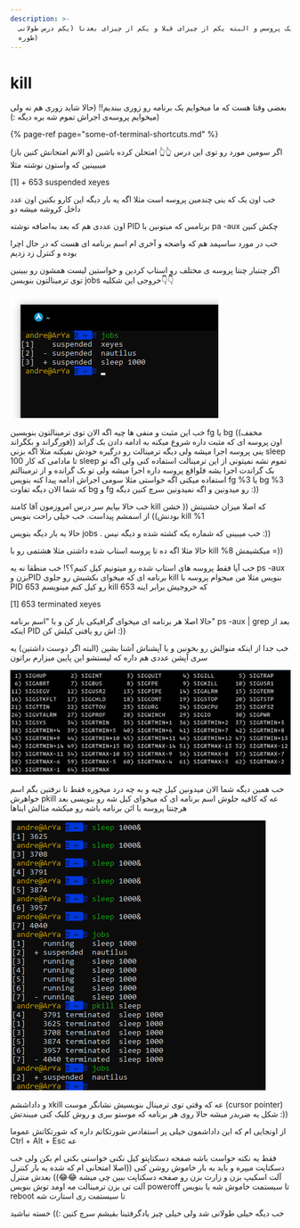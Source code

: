 ```yaml
---
description: >-
  کشتن یک پروسس و البته یکم از چیزای قبلا و یکم از چیزای بعدنا (یکم درس طولانی
  طوره)
---
```


# kill

بعضی وقتا هست که ما میخوایم یک برنامه رو زوری ببندیم!! \(حالا شاید زوری هم نه ولی میخوایم پروسه‌ی اجراش تموم شه بره دیگه :\)\)

{% page-ref page="some-of-terminal-shortcuts.md" %}

اگر سومین مورد رو توی این درس 👆👆 امتحلن کرده باشین \(و الانم امتحانش کنین باز\) میبیینین که واستون نوشته مثلا 

\[1\] + 653 suspended xeyes

خب اون یک که ینی چندمین پروسه است مثلا اگه یه بار دیگه این کارو بکنین اون عدد داخل کروشه میشه دو

اون عددی هم که بعد به‌اضافه نوشته PID برنامس که میتونین با pa -aux چکش کنین

خب در مورد ساسپمد هم که واضحه و آخری ام اسم برنامه ای هست که در حال اچرا بوده و کنترل زد  زدیم

اگر چنتبار چنتا پروسه ی مختلف رو استاپ کردین و خواستین لیست همشون رو ببینین توی ترمینالتون بنویسن jobs خروجی این شکلیه👇👇

![](.gitbook/assets/screenshot-2021-06-23-161658.png)

خب این مثبت و منفی ها چیه اگه الان توی ترمینالتون بنویسین fg یا bg \(\(مخفف فورگراند و بکگراند\)\) اون پروسه ای که مثبت داره شروع میکنه به ادامه دادن بک گراند ینی پروسه اجرا میشه ولی دیگه ترمینالت رو درگیره خودش نمیکنه مثلا اگه بزنی sleep 100 تا مادامی که کار sleep تموم نشه نمیتونی از این ترمینالت استفاده کنی ولی اگه تو بک گراندت اجرا بشه فلواقع پروسه داره اجرا میشه ولی تو بک گرانده و از ترمینالتم استفاده میکنی اگه خواستی مثلا سومی اجراش ادامه پیدا کنه بنویس fg %3 یا  bg %3 که شما الان دیگه تفاوت bg و fg رو میدونین و اگه نمیدونین سرچ کنین دیگه :\)\)

خب حالا بیایم سر درس امروزمون آقا کامند kill که اصلا میزان خشنیتش \(\( خشن بودنش\)\) از اسمشم پیداست. خب خیلی راحت بنویس kill %1 

حالا یه بار دیگه بنویس jobs . خب میبینی که شماره یکه کشته شده و دیگه نیس :\)\)

حالا مثلا اگه ده تا پروسه استاپ شده داشتی مثلا هشتمی رو با kill %8 میکشیمش =\)\)

خب آیا فقط پروسه های استاپ شده رو میتونیم کیل کنیم؟؟! خب منطقا نه یه ps -aux بزن وPID برنامه ای که میخوای بکشیش رو جلوی kill بنویس مثلا من میحوام پروسه با PID 653 رو کیل کنم مینویسم kill 653 که خروجیش برابر اینه

\[1\] 653 terminated xeyes

حالا اصلا هر برنامه ای میخوای گرافیکی باز کن و با  "اسم برنامه" ps -aux \| grep بعد از اینکه PID اش رو یافتی کیلش کن :\)\)

خب جدا از اینکه منوالش رو بخونین و با آپشناش آشنا بشین \(البته اگر دوست داشتین\) یه سری آپشن عددی هم داره که لیستشو این پایین میزارم براتون

![ &#x1F602;&#x1F602; &#x627;&#x6CC;&#x646;&#x648; &#x627;&#x632; &#x6CC;&#x6A9;&#x6CC; &#x627;&#x632; &#x633;&#x627;&#x6CC;&#x62A;&#x627;&#x6CC; &#x628;&#x644;&#x627;&#x62F; &#x6A9;&#x641;&#x631; &#x628;&#x631;&#x62F;&#x627;&#x634;&#x62A;&#x645;](.gitbook/assets/1.png)

خب همین دیگه شما الان میدونین کیل چیه و به چه درد میخوره فقط تا نرفتین بگم اسم خواهرش pkill عه که کافیه جلوش اسم برنامه ای که میخوای کیل شه رو بنویسی بعد هرچنتا پروسه با ائن برنامه باشه رو میکشه مثالش ایناها

![&#x645;&#x646; &#x686;&#x646;&#x62A;&#x627; &#x627;&#x633;&#x644;&#x6CC;&#x67E; &#x633;&#x627;&#x62E;&#x62A;&#x645; &#x6A9;&#x647; &#x62A;&#x648; &#x628;&#x6A9; &#x6AF;&#x631;&#x627;&#x646;&#x62F; &#x627;&#x62C;&#x631;&#x627;&#x634;&#x646; &#x628;&#x639;&#x62F; &#x628;&#x627; &#x67E;&#x6CC; &#x6A9;&#x6CC;&#x644; &#x632;&#x62F;&#x645; &#x6CC;&#x647; &#x62C;&#x627; &#x647;&#x645;&#x634;&#x648;&#x646;&#x648; &#x6A9;&#x634;&#x62A;&#x645;](.gitbook/assets/3.png)

و داداششم xkill عه که وقتی توی ترمینال بنویسیش نشانگر موست \(cursor pointer\) شکل یه ضربدر میشه حالا روی هر برنامه که موستو ببری و روش کلیک کنی میبندتش :\)\)

از اونجایی ام که این داداشمون خیلی پر استفادس شورتکاتم داره که  شورتکاتش عموما Ctrl + Alt + Esc عه

فقط یه نکته حواست باشه صفحه دسکتاپتو کیل نکنی خواستی بکنی ام بکن ولی خب دسکتاپت میپره و باید یه بار خاموش روشن کنی \(\(اصلا امتحانی ام که شده یه بار کنترل آلت اسکیپ بزن و زارت بزن رو صفحه دسکتاپت ببین چی میشه 😂😂\)\)  بعدش منترل آلت تی بزن ترمینالت مه اومد توش بنویس poweroff تا سیستمت خاموش شه یا بنویس reboot تا سیستمت ری استارت شه



خب دیگه خیلی طولانی شد ولی خیلی چیز یادگرفتینا بقیشم سرچ کنین :\)\) خسته نباشید

